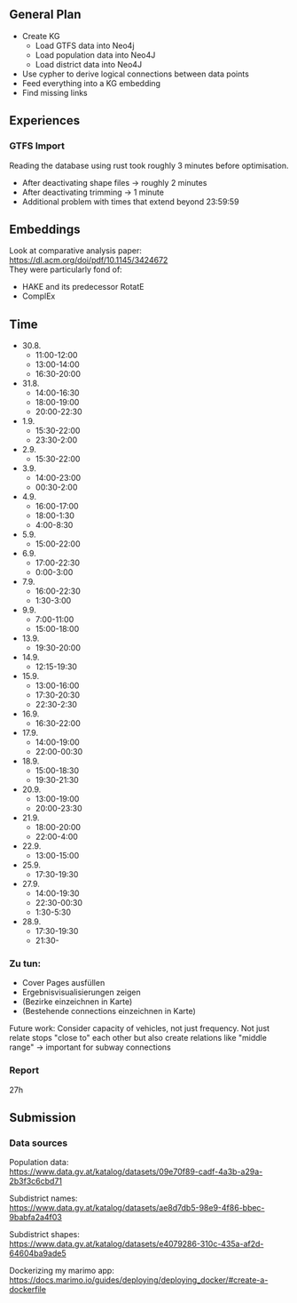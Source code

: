 ## General Plan

- Create KG
  - Load GTFS data into Neo4j
  - Load population data into Neo4J
  - Load district data into Neo4J
- Use cypher to derive logical connections between data points
- Feed everything into a KG embedding
- Find missing links

## Experiences

### GTFS Import

Reading the database using rust took roughly 3 minutes before optimisation.
- After deactivating shape files → roughly 2 minutes
- After deactivating trimming → 1 minute
- Additional problem with times that extend beyond 23:59:59

## Embeddings

Look at comparative analysis paper:
https://dl.acm.org/doi/pdf/10.1145/3424672  
They were particularly fond of:
- HAKE and its predecessor RotatE
- ComplEx

## Time
- 30.8.
  + 11:00-12:00
  + 13:00-14:00
  + 16:30-20:00
- 31.8.
  + 14:00-16:30
  + 18:00-19:00
  + 20:00-22:30
- 1.9.
  + 15:30-22:00
  + 23:30-2:00
- 2.9.
  + 15:30-22:00
- 3.9.
  - 14:00-23:00
  - 00:30-2:00
- 4.9.
  - 16:00-17:00
  - 18:00-1:30
  - 4:00-8:30
- 5.9.
  - 15:00-22:00
- 6.9.
  - 17:00-22:30
  - 0:00-3:00
- 7.9.
  - 16:00-22:30
  - 1:30-3:00
- 9.9.
  - 7:00-11:00
  - 15:00-18:00
- 13.9.
  - 19:30-20:00
- 14.9.
  - 12:15-19:30
- 15.9.
  - 13:00-16:00
  - 17:30-20:30
  - 22:30-2:30
- 16.9.
  - 16:30-22:00
- 17.9.
  - 14:00-19:00
  - 22:00-00:30
- 18.9.
  - 15:00-18:30
  - 19:30-21:30
- 20.9.
  - 13:00-19:00
  - 20:00-23:30
- 21.9.
  - 18:00-20:00
  - 22:00-4:00
- 22.9.
  - 13:00-15:00
- 25.9.
  - 17:30-19:30
- 27.9.
  - 14:00-19:30
  - 22:30-00:30
  - 1:30-5:30
- 28.9.
  - 17:30-19:30
  - 21:30-

### Zu tun:
- Cover Pages ausfüllen
- Ergebnisvisualisierungen zeigen
- (Bezirke einzeichnen in Karte)
- (Bestehende connections einzeichnen in Karte)

Future work: Consider capacity of vehicles, not just frequency.
Not just relate stops "close to" each other but also create relations like "middle range" -> important for subway connections


### Report

27h

## Submission

### Data sources

Population data:  
https://www.data.gv.at/katalog/datasets/09e70f89-cadf-4a3b-a29a-2b3f3c6cbd71

Subdistrict names:  
https://www.data.gv.at/katalog/datasets/ae8d7db5-98e9-4f86-bbec-9babfa2a4f03

Subdistrict shapes:  
https://www.data.gv.at/katalog/datasets/e4079286-310c-435a-af2d-64604ba9ade5


Dockerizing my marimo app:  
https://docs.marimo.io/guides/deploying/deploying_docker/#create-a-dockerfile